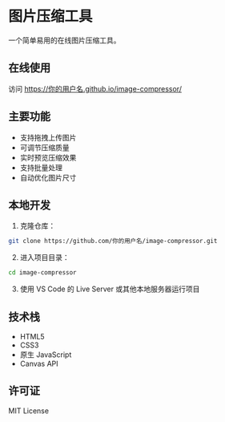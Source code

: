 # 图片压缩工具

一个简单易用的在线图片压缩工具。

## 在线使用

访问 https://你的用户名.github.io/image-compressor/

## 主要功能

- 支持拖拽上传图片
- 可调节压缩质量
- 实时预览压缩效果
- 支持批量处理
- 自动优化图片尺寸

## 本地开发

1. 克隆仓库：
```bash
git clone https://github.com/你的用户名/image-compressor.git
```

2. 进入项目目录：
```bash
cd image-compressor
```

3. 使用 VS Code 的 Live Server 或其他本地服务器运行项目

## 技术栈

- HTML5
- CSS3
- 原生 JavaScript
- Canvas API

## 许可证

MIT License